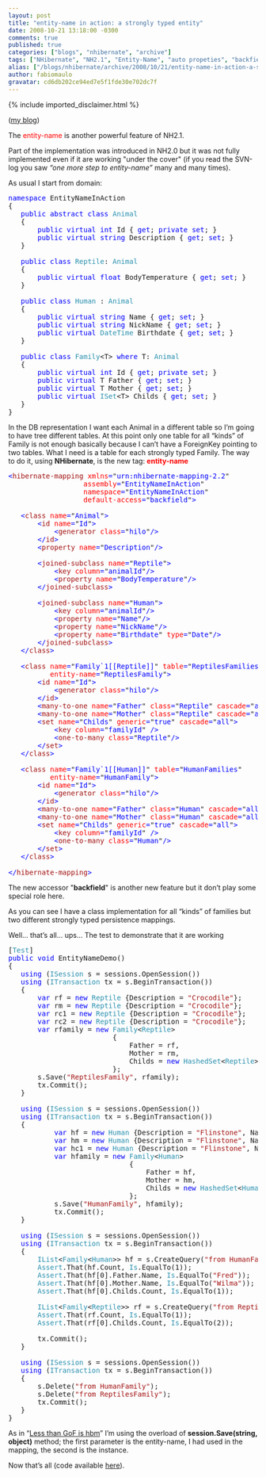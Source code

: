 ```yaml
---
layout: post
title: "entity-name in action: a strongly typed entity"
date: 2008-10-21 13:18:00 -0300
comments: true
published: true
categories: ["blogs", "nhibernate", "archive"]
tags: ["NHibernate", "NH2.1", "Entity-Name", "auto propeties", "backfield"]
alias: ["/blogs/nhibernate/archive/2008/10/21/entity-name-in-action-a-strongly-typed-entity.aspx"]
author: fabiomaulo
gravatar: cd6db202ce94ed7e5f1fde30e702dc7f
---
```

{% include imported_disclaimer.html %}
<p>(<a href="http://www.fabiomaulo.blogspot.com/">my blog</a>)</p>
<p>The <span style="color: #ff0000">entity-name</span> is another powerful feature of NH2.1.</p>
<p>Part of the implementation was introduced in NH2.0 but it was not fully implemented even if it are working "under the cover" (if you read the SVN-log you saw <em>&ldquo;one more step to entity-name&rdquo;</em> many and many times).</p>
<p>As usual I start from domain:</p>
<pre class="code"><span style="color: blue">namespace </span>EntityNameInAction<br />{<br />   <span style="color: blue">public abstract class </span><span style="color: #2b91af">Animal<br />   </span>{<br />       <span style="color: blue">public virtual int </span>Id { <span style="color: blue">get</span>; <span style="color: blue">private set</span>; }<br />       <span style="color: blue">public virtual string </span>Description { <span style="color: blue">get</span>; <span style="color: blue">set</span>; }<br />   }<br /><br />   <span style="color: blue">public class </span><span style="color: #2b91af">Reptile</span>: <span style="color: #2b91af">Animal<br />   </span>{<br />       <span style="color: blue">public virtual float </span>BodyTemperature { <span style="color: blue">get</span>; <span style="color: blue">set</span>; }<br />   }<br /><br />   <span style="color: blue">public class </span><span style="color: #2b91af">Human </span>: <span style="color: #2b91af">Animal<br />   </span>{<br />       <span style="color: blue">public virtual string </span>Name { <span style="color: blue">get</span>; <span style="color: blue">set</span>; }<br />       <span style="color: blue">public virtual string </span>NickName { <span style="color: blue">get</span>; <span style="color: blue">set</span>; }<br />       <span style="color: blue">public virtual </span><span style="color: #2b91af">DateTime </span>Birthdate { <span style="color: blue">get</span>; <span style="color: blue">set</span>; }<br />   }<br /><br />   <span style="color: blue">public class </span><span style="color: #2b91af">Family</span>&lt;T&gt; <span style="color: blue">where </span>T: <span style="color: #2b91af">Animal<br />   </span>{<br />       <span style="color: blue">public virtual int </span>Id { <span style="color: blue">get</span>; <span style="color: blue">private set</span>; }<br />       <span style="color: blue">public virtual </span>T Father { <span style="color: blue">get</span>; <span style="color: blue">set</span>; }<br />       <span style="color: blue">public virtual </span>T Mother { <span style="color: blue">get</span>; <span style="color: blue">set</span>; }<br />       <span style="color: blue">public virtual </span><span style="color: #2b91af">ISet</span>&lt;T&gt; Childs { <span style="color: blue">get</span>; <span style="color: blue">set</span>; }<br />   }<br />}</pre>
<p>In the DB representation I want each Animal in a different table so I&rsquo;m going to have tree different tables. At this point only one table for all &ldquo;kinds&rdquo; of Family is not enough basically because I can&rsquo;t have a ForeignKey pointing to two tables. What I need is a table for each strongly typed Family. The way to do it, using <strong>NHibernate</strong>, is the new tag: <strong><span style="color: #ff0000">entity-name</span></strong></p>
<pre class="code"><span style="color: blue">&lt;</span><span style="color: #a31515">hibernate-mapping </span><span style="color: red">xmlns</span><span style="color: blue">=</span>"<span style="color: blue">urn:nhibernate-mapping-2.2</span>"<br />                  <span style="color: red">assembly</span><span style="color: blue">=</span>"<span style="color: blue">EntityNameInAction</span>"<br />                  <span style="color: red">namespace</span><span style="color: blue">=</span>"<span style="color: blue">EntityNameInAction</span>"<br />                  <span style="color: red">default-access</span><span style="color: blue">=</span>"<span style="color: blue">backfield</span>"<span style="color: blue">&gt;<br />  <br />   &lt;</span><span style="color: #a31515">class </span><span style="color: red">name</span><span style="color: blue">=</span>"<span style="color: blue">Animal</span>"<span style="color: blue">&gt;<br />       &lt;</span><span style="color: #a31515">id </span><span style="color: red">name</span><span style="color: blue">=</span>"<span style="color: blue">Id</span>"<span style="color: blue">&gt;<br />           &lt;</span><span style="color: #a31515">generator </span><span style="color: red">class</span><span style="color: blue">=</span>"<span style="color: blue">hilo</span>"<span style="color: blue">/&gt;<br />       &lt;/</span><span style="color: #a31515">id</span><span style="color: blue">&gt;<br />       &lt;</span><span style="color: #a31515">property </span><span style="color: red">name</span><span style="color: blue">=</span>"<span style="color: blue">Description</span>"<span style="color: blue">/&gt;<br />      <br />       &lt;</span><span style="color: #a31515">joined-subclass </span><span style="color: red">name</span><span style="color: blue">=</span>"<span style="color: blue">Reptile</span>"<span style="color: blue">&gt;<br />           &lt;</span><span style="color: #a31515">key </span><span style="color: red">column</span><span style="color: blue">=</span>"<span style="color: blue">animalId</span>"<span style="color: blue">/&gt;<br />           &lt;</span><span style="color: #a31515">property </span><span style="color: red">name</span><span style="color: blue">=</span>"<span style="color: blue">BodyTemperature</span>"<span style="color: blue">/&gt;<br />       &lt;/</span><span style="color: #a31515">joined-subclass</span><span style="color: blue">&gt;<br />      <br />       &lt;</span><span style="color: #a31515">joined-subclass </span><span style="color: red">name</span><span style="color: blue">=</span>"<span style="color: blue">Human</span>"<span style="color: blue">&gt;<br />           &lt;</span><span style="color: #a31515">key </span><span style="color: red">column</span><span style="color: blue">=</span>"<span style="color: blue">animalId</span>"<span style="color: blue">/&gt;<br />           &lt;</span><span style="color: #a31515">property </span><span style="color: red">name</span><span style="color: blue">=</span>"<span style="color: blue">Name</span>"<span style="color: blue">/&gt;<br />           &lt;</span><span style="color: #a31515">property </span><span style="color: red">name</span><span style="color: blue">=</span>"<span style="color: blue">NickName</span>"<span style="color: blue">/&gt;<br />           &lt;</span><span style="color: #a31515">property </span><span style="color: red">name</span><span style="color: blue">=</span>"<span style="color: blue">Birthdate</span>" <span style="color: red">type</span><span style="color: blue">=</span>"<span style="color: blue">Date</span>"<span style="color: blue">/&gt;<br />       &lt;/</span><span style="color: #a31515">joined-subclass</span><span style="color: blue">&gt;       <br />   &lt;/</span><span style="color: #a31515">class</span><span style="color: blue">&gt;<br /><br />   &lt;</span><span style="color: #a31515">class </span><span style="color: red">name</span><span style="color: blue">=</span>"<span style="color: blue">Family`1[[Reptile]]</span>" <span style="color: red">table</span><span style="color: blue">=</span>"<span style="color: blue">ReptilesFamilies</span>"<br />          <span style="color: red">entity-name</span><span style="color: blue">=</span>"<span style="color: blue">ReptilesFamily</span>"<span style="color: blue">&gt;<br />       &lt;</span><span style="color: #a31515">id </span><span style="color: red">name</span><span style="color: blue">=</span>"<span style="color: blue">Id</span>"<span style="color: blue">&gt;<br />           &lt;</span><span style="color: #a31515">generator </span><span style="color: red">class</span><span style="color: blue">=</span>"<span style="color: blue">hilo</span>"<span style="color: blue">/&gt;<br />       &lt;/</span><span style="color: #a31515">id</span><span style="color: blue">&gt;<br />       &lt;</span><span style="color: #a31515">many-to-one </span><span style="color: red">name</span><span style="color: blue">=</span>"<span style="color: blue">Father</span>" <span style="color: red">class</span><span style="color: blue">=</span>"<span style="color: blue">Reptile</span>" <span style="color: red">cascade</span><span style="color: blue">=</span>"<span style="color: blue">all</span>"<span style="color: blue">/&gt;<br />       &lt;</span><span style="color: #a31515">many-to-one </span><span style="color: red">name</span><span style="color: blue">=</span>"<span style="color: blue">Mother</span>" <span style="color: red">class</span><span style="color: blue">=</span>"<span style="color: blue">Reptile</span>" <span style="color: red">cascade</span><span style="color: blue">=</span>"<span style="color: blue">all</span>"<span style="color: blue">/&gt;<br />       &lt;</span><span style="color: #a31515">set </span><span style="color: red">name</span><span style="color: blue">=</span>"<span style="color: blue">Childs</span>" <span style="color: red">generic</span><span style="color: blue">=</span>"<span style="color: blue">true</span>" <span style="color: red">cascade</span><span style="color: blue">=</span>"<span style="color: blue">all</span>"<span style="color: blue">&gt;<br />           &lt;</span><span style="color: #a31515">key </span><span style="color: red">column</span><span style="color: blue">=</span>"<span style="color: blue">familyId</span>" <span style="color: blue">/&gt;<br />           &lt;</span><span style="color: #a31515">one-to-many </span><span style="color: red">class</span><span style="color: blue">=</span>"<span style="color: blue">Reptile</span>"<span style="color: blue">/&gt;<br />       &lt;/</span><span style="color: #a31515">set</span><span style="color: blue">&gt;<br />   &lt;/</span><span style="color: #a31515">class</span><span style="color: blue">&gt;<br />  <br />   &lt;</span><span style="color: #a31515">class </span><span style="color: red">name</span><span style="color: blue">=</span>"<span style="color: blue">Family`1[[Human]]</span>" <span style="color: red">table</span><span style="color: blue">=</span>"<span style="color: blue">HumanFamilies</span>"<br />          <span style="color: red">entity-name</span><span style="color: blue">=</span>"<span style="color: blue">HumanFamily</span>"<span style="color: blue">&gt;<br />       &lt;</span><span style="color: #a31515">id </span><span style="color: red">name</span><span style="color: blue">=</span>"<span style="color: blue">Id</span>"<span style="color: blue">&gt;<br />           &lt;</span><span style="color: #a31515">generator </span><span style="color: red">class</span><span style="color: blue">=</span>"<span style="color: blue">hilo</span>"<span style="color: blue">/&gt;<br />       &lt;/</span><span style="color: #a31515">id</span><span style="color: blue">&gt;<br />       &lt;</span><span style="color: #a31515">many-to-one </span><span style="color: red">name</span><span style="color: blue">=</span>"<span style="color: blue">Father</span>" <span style="color: red">class</span><span style="color: blue">=</span>"<span style="color: blue">Human</span>" <span style="color: red">cascade</span><span style="color: blue">=</span>"<span style="color: blue">all</span>"<span style="color: blue">/&gt;<br />       &lt;</span><span style="color: #a31515">many-to-one </span><span style="color: red">name</span><span style="color: blue">=</span>"<span style="color: blue">Mother</span>" <span style="color: red">class</span><span style="color: blue">=</span>"<span style="color: blue">Human</span>" <span style="color: red">cascade</span><span style="color: blue">=</span>"<span style="color: blue">all</span>"<span style="color: blue">/&gt;<br />       &lt;</span><span style="color: #a31515">set </span><span style="color: red">name</span><span style="color: blue">=</span>"<span style="color: blue">Childs</span>" <span style="color: red">generic</span><span style="color: blue">=</span>"<span style="color: blue">true</span>" <span style="color: red">cascade</span><span style="color: blue">=</span>"<span style="color: blue">all</span>"<span style="color: blue">&gt;<br />           &lt;</span><span style="color: #a31515">key </span><span style="color: red">column</span><span style="color: blue">=</span>"<span style="color: blue">familyId</span>" <span style="color: blue">/&gt;<br />           &lt;</span><span style="color: #a31515">one-to-many </span><span style="color: red">class</span><span style="color: blue">=</span>"<span style="color: blue">Human</span>"<span style="color: blue">/&gt;<br />       &lt;/</span><span style="color: #a31515">set</span><span style="color: blue">&gt;<br />   &lt;/</span><span style="color: #a31515">class</span><span style="color: blue">&gt;<br /><br />&lt;/</span><span style="color: #a31515">hibernate-mapping</span><span style="color: blue">&gt;</span></pre>
<p>
<a href="http://11011.net/software/vspaste"></a></p>
<p>The new accessor "<strong>backfield</strong>" is another new feature but it don&rsquo;t play some special role here.</p>
<p>As you can see I have a class implementation for all &ldquo;kinds&rdquo; of families but two different strongly typed persistence mappings.</p>
<p>Well&hellip; that&rsquo;s all&hellip; ups&hellip; The test to demonstrate that it are working</p>
<pre class="code">[<span style="color: #2b91af">Test</span>]<br /><span style="color: blue">public void </span>EntityNameDemo()<br />{<br />   <span style="color: blue">using </span>(<span style="color: #2b91af">ISession </span>s = sessions.OpenSession())<br />   <span style="color: blue">using </span>(<span style="color: #2b91af">ITransaction </span>tx = s.BeginTransaction())<br />   {<br />       <span style="color: blue">var </span>rf = <span style="color: blue">new </span><span style="color: #2b91af">Reptile </span>{Description = <span style="color: #a31515">"Crocodile"</span>};<br />       <span style="color: blue">var </span>rm = <span style="color: blue">new </span><span style="color: #2b91af">Reptile </span>{Description = <span style="color: #a31515">"Crocodile"</span>};<br />       <span style="color: blue">var </span>rc1 = <span style="color: blue">new </span><span style="color: #2b91af">Reptile </span>{Description = <span style="color: #a31515">"Crocodile"</span>};<br />       <span style="color: blue">var </span>rc2 = <span style="color: blue">new </span><span style="color: #2b91af">Reptile </span>{Description = <span style="color: #a31515">"Crocodile"</span>};<br />       <span style="color: blue">var </span>rfamily = <span style="color: blue">new </span><span style="color: #2b91af">Family</span>&lt;<span style="color: #2b91af">Reptile</span>&gt;<br />                         {<br />                             Father = rf,<br />                             Mother = rm,<br />                             Childs = <span style="color: blue">new </span><span style="color: #2b91af">HashedSet</span>&lt;<span style="color: #2b91af">Reptile</span>&gt; {rc1, rc2}<br />                         };<br />       s.Save(<span style="color: #a31515">"ReptilesFamily"</span>, rfamily);<br />       tx.Commit();<br />   }<br /><br />   <span style="color: blue">using </span>(<span style="color: #2b91af">ISession </span>s = sessions.OpenSession())<br />   <span style="color: blue">using </span>(<span style="color: #2b91af">ITransaction </span>tx = s.BeginTransaction())<br />   {<br />           <span style="color: blue">var </span>hf = <span style="color: blue">new </span><span style="color: #2b91af">Human </span>{Description = <span style="color: #a31515">"Flinstone"</span>, Name = <span style="color: #a31515">"Fred"</span>};<br />           <span style="color: blue">var </span>hm = <span style="color: blue">new </span><span style="color: #2b91af">Human </span>{Description = <span style="color: #a31515">"Flinstone"</span>, Name = <span style="color: #a31515">"Wilma"</span>};<br />           <span style="color: blue">var </span>hc1 = <span style="color: blue">new </span><span style="color: #2b91af">Human </span>{Description = <span style="color: #a31515">"Flinstone"</span>, Name = <span style="color: #a31515">"Pebbles"</span>};<br />           <span style="color: blue">var </span>hfamily = <span style="color: blue">new </span><span style="color: #2b91af">Family</span>&lt;<span style="color: #2b91af">Human</span>&gt;<br />                             {<br />                                 Father = hf,<br />                                 Mother = hm,<br />                                 Childs = <span style="color: blue">new </span><span style="color: #2b91af">HashedSet</span>&lt;<span style="color: #2b91af">Human</span>&gt; {hc1}<br />                             };<br />           s.Save(<span style="color: #a31515">"HumanFamily"</span>, hfamily);<br />           tx.Commit();<br />   }<br /><br />   <span style="color: blue">using </span>(<span style="color: #2b91af">ISession </span>s = sessions.OpenSession())<br />   <span style="color: blue">using </span>(<span style="color: #2b91af">ITransaction </span>tx = s.BeginTransaction())<br />   {<br />       <span style="color: #2b91af">IList</span>&lt;<span style="color: #2b91af">Family</span>&lt;<span style="color: #2b91af">Human</span>&gt;&gt; hf = s.CreateQuery(<span style="color: #a31515">"from HumanFamily"</span>).List&lt;<span style="color: #2b91af">Family</span>&lt;<span style="color: #2b91af">Human</span>&gt;&gt;();<br />       <span style="color: #2b91af">Assert</span>.That(hf.Count, <span style="color: #2b91af">Is</span>.EqualTo(1));<br />       <span style="color: #2b91af">Assert</span>.That(hf[0].Father.Name, <span style="color: #2b91af">Is</span>.EqualTo(<span style="color: #a31515">"Fred"</span>));<br />       <span style="color: #2b91af">Assert</span>.That(hf[0].Mother.Name, <span style="color: #2b91af">Is</span>.EqualTo(<span style="color: #a31515">"Wilma"</span>));<br />       <span style="color: #2b91af">Assert</span>.That(hf[0].Childs.Count, <span style="color: #2b91af">Is</span>.EqualTo(1));<br /><br />       <span style="color: #2b91af">IList</span>&lt;<span style="color: #2b91af">Family</span>&lt;<span style="color: #2b91af">Reptile</span>&gt;&gt; rf = s.CreateQuery(<span style="color: #a31515">"from ReptilesFamily"</span>).List&lt;<span style="color: #2b91af">Family</span>&lt;<span style="color: #2b91af">Reptile</span>&gt;&gt;();<br />       <span style="color: #2b91af">Assert</span>.That(rf.Count, <span style="color: #2b91af">Is</span>.EqualTo(1));<br />       <span style="color: #2b91af">Assert</span>.That(rf[0].Childs.Count, <span style="color: #2b91af">Is</span>.EqualTo(2));<br /><br />       tx.Commit();<br />   }<br /><br />   <span style="color: blue">using </span>(<span style="color: #2b91af">ISession </span>s = sessions.OpenSession())<br />   <span style="color: blue">using </span>(<span style="color: #2b91af">ITransaction </span>tx = s.BeginTransaction())<br />   {<br />       s.Delete(<span style="color: #a31515">"from HumanFamily"</span>);<br />       s.Delete(<span style="color: #a31515">"from ReptilesFamily"</span>);<br />       tx.Commit();<br />   }<br />}</pre>
<p>
<a href="http://11011.net/software/vspaste"></a></p>
<p>As in &ldquo;<a href="http://fabiomaulo.blogspot.com/2008/10/less-than-gof-is-hbm.html">Less than GoF is hbm</a>&rdquo; I&rsquo;m using the overload of <strong>session.Save(string, object)</strong> method; the first parameter is the entity-name, I had used in the mapping, the second is the instance.</p>
<p>Now that&rsquo;s all (code available <a href="http://code.google.com/p/unhaddins/source/browse/#svn/HunabKu/src/EntityNameInAction/EntityNameInAction">here</a>).</p>
